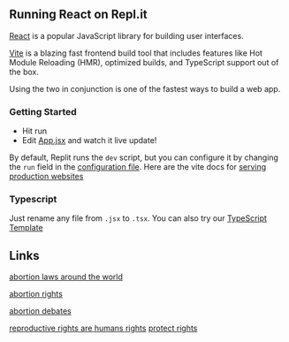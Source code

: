 ## Running React on Repl.it

[React](https://reactjs.org/) is a popular JavaScript library for building user interfaces.

[Vite](https://vitejs.dev/) is a blazing fast frontend build tool that includes features like Hot Module Reloading (HMR), optimized builds, and TypeScript support out of the box.

Using the two in conjunction is one of the fastest ways to build a web app.

### Getting Started
- Hit run
- Edit [App.jsx](#src/App.jsx) and watch it live update!

By default, Replit runs the `dev` script, but you can configure it by changing the `run` field in the [configuration file](#.replit). Here are the vite docs for [serving production websites](https://vitejs.dev/guide/build.html)

### Typescript

Just rename any file from `.jsx` to `.tsx`. You can also try our [TypeScript Template](https://replit.com/@replit/React-TypeScript)


## Links

[abortion laws around the world](https://reproductiverights.org/maps/worlds-abortion-laws/)

[abortion rights](https://www.newyorker.com/tag/abortion-rights)

[abortion debates](https://www.emilyslist.org/news/entry/groups-on-both-sides-of-abortion-debate-prepare-for-2022-battle)

[reproductive rights are humans rights](https://www.socialworkers.org/Advocacy/Policy-Issues/Reproductive-Rights-Are-Human-Rights)
[protect rights](https://www.youtube.com/watch?v=H8n1ElUvAOg)